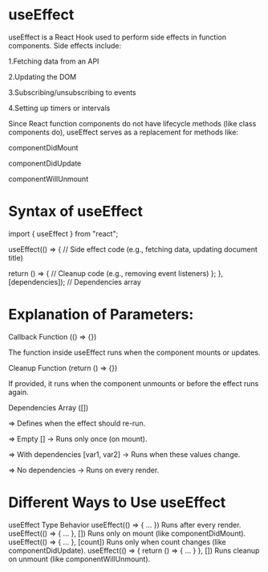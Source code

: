 # useEffect

useEffect is a React Hook used to perform side effects in function components. Side effects include:

1.Fetching data from an API

2.Updating the DOM

3.Subscribing/unsubscribing to events

4.Setting up timers or intervals

Since React function components do not have lifecycle methods (like class components do), useEffect serves as a replacement for methods like:

componentDidMount

componentDidUpdate

componentWillUnmount


# Syntax of useEffect

import { useEffect } from "react";

useEffect(() => {
  // Side effect code (e.g., fetching data, updating document title)
  
  return () => {
    // Cleanup code (e.g., removing event listeners)
  };
}, [dependencies]); // Dependencies array


# Explanation of Parameters:
Callback Function (() => {})

The function inside useEffect runs when the component mounts or updates.
 
Cleanup Function (return () => {})

If provided, it runs when the component unmounts or before the effect runs again.

Dependencies Array ([])

=> Defines when the effect should re-run.

=> Empty [] → Runs only once (on mount).

=> With dependencies [var1, var2] → Runs when these values change.

=> No dependencies → Runs on every render.



# Different Ways to Use useEffect
useEffect Type	               Behavior
useEffect(() => { ... })	Runs after every render.
useEffect(() => { ... }, [])	 Runs only on mount (like componentDidMount).
useEffect(() => { ... }, [count])	Runs only when count changes (like componentDidUpdate).
useEffect(() => { return () => { ... } }, [])	Runs cleanup on unmount (like componentWillUnmount).
